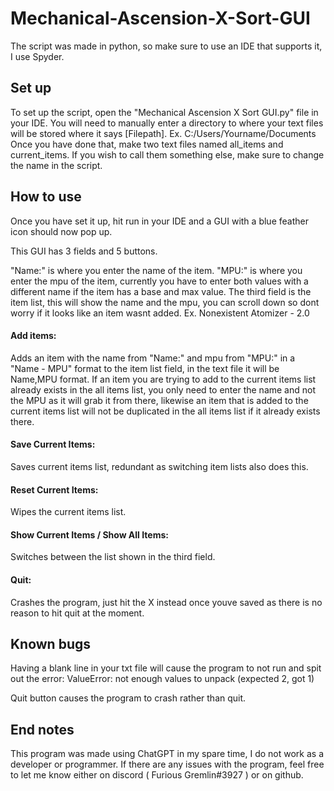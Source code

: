 # Mechanical-Ascension-X-Sort-GUI

The script was made in python, so make sure to use an IDE that supports it, I use Spyder.

## Set up
To set up the script, open the "Mechanical Ascension X Sort GUI.py" file in your IDE.
You will need to manually enter a directory to where your text files will be stored where it says [Filepath]. Ex. C:/Users/Yourname/Documents
Once you have done that, make two text files named all_items and current_items. If you wish to call them something else, make sure to change the name in the script.

## How to use
Once you have set it up, hit run in your IDE and a GUI with a blue feather icon should now pop up.

This GUI has 3 fields and 5 buttons.

"Name:" is where you enter the name of the item.
"MPU:" is where you enter the mpu of the item, currently you have to enter both values with a different name if the item has a base and max value.
The third field is the item list, this will show the name and the mpu, you can scroll down so dont worry if it looks like an item wasnt added. 
Ex. Nonexistent Atomizer - 2.0

#### Add items: 
Adds an item with the name from "Name:" and mpu from "MPU:" in a "Name - MPU" format to the item list field, in the text file it will be Name,MPU format. If an item you are trying to add to the current items list already exists in the all items list, you only need to enter the name and not the MPU as it will grab it from there, likewise an item that is added to the current items list will not be duplicated in the all items list if it already exists there.

#### Save Current Items: 
Saves current items list, redundant as switching item lists also does this.

#### Reset Current Items: 
Wipes the current items list.

#### Show Current Items / Show All Items: 
Switches between the list shown in the third field.

#### Quit: 
Crashes the program, just hit the X instead once youve saved as there is no reason to hit quit at the moment.

## Known bugs

Having a blank line in your txt file will cause the program to not run and spit out the error:
ValueError: not enough values to unpack (expected 2, got 1)

Quit button causes the program to crash rather than quit.

## End notes

This program was made using ChatGPT in my spare time, I do not work as a developer or programmer.
If there are any issues with the program, feel free to let me know either on discord ( Furious Gremlin#3927 ) or on github.
